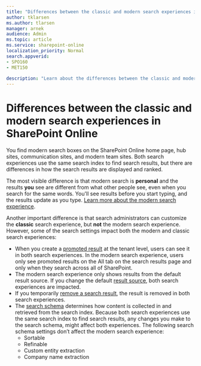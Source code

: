 ```yaml
---
title: "Differences between the classic and modern search experiences in SharePoint Online"
author: tklarsen
ms.author: tlarsen
manager: arnek
audience: Admin
ms.topic: article
ms.service: sharepoint-online
localization_priority: Normal
search.appverid:
- SPO160
- MET150
 
description: "Learn about the differences between the classic and modersn search experiences"
---
```


# Differences between the classic and modern search experiences in SharePoint Online

You find modern search boxes on the SharePoint Online home page, hub sites, communication sites, and modern team sites. Both search experiences use the same search index to find search results, but there are differences in how the search results are displayed and ranked. 

The most visible difference is that modern search is **personal** and the results **you** see are different from what other people see, even when you search for the same words. You'll see results before you start typing, and the results update as you type. [Learn more about the modern search experience](https://support.office.com/en-us/article/What-s-new-in-search-in-Office-365-b81ab573-ec9c-4aa9-a369-b3c630f878a7). 

Another important difference is that search administrators can customize the **classic** search experience, but **not** the modern search experience. However, some of the search settings impact both the modern and classic search experiences: 

- When you create a [promoted result](../SharePointServer/search/manage-query-rules.md) at the tenant level, users can see it in both search experiences. In the modern search experience, users only see promoted results on the All tab on the search results page and only when they search across all of SharePoint.
- The modern search experience only shows results from the default result source. If you change the default [result source](manage-result-sources.md), both search experiences are impacted.
- If you temporarily [remove a search result](manage-result-sources.md), the result is removed in both search experiences.
- The [search schema](manage-search-schema.md) determines how content is collected in and retrieved from the search index. Because both search experiences use the same search index to find search results, any changes you make to the search schema, might affect both experiences. The following search schema settings don’t affect the modern search experience:
    - Sortable
    - Refinable 
    - Custom entity extraction
    - Company name extraction



